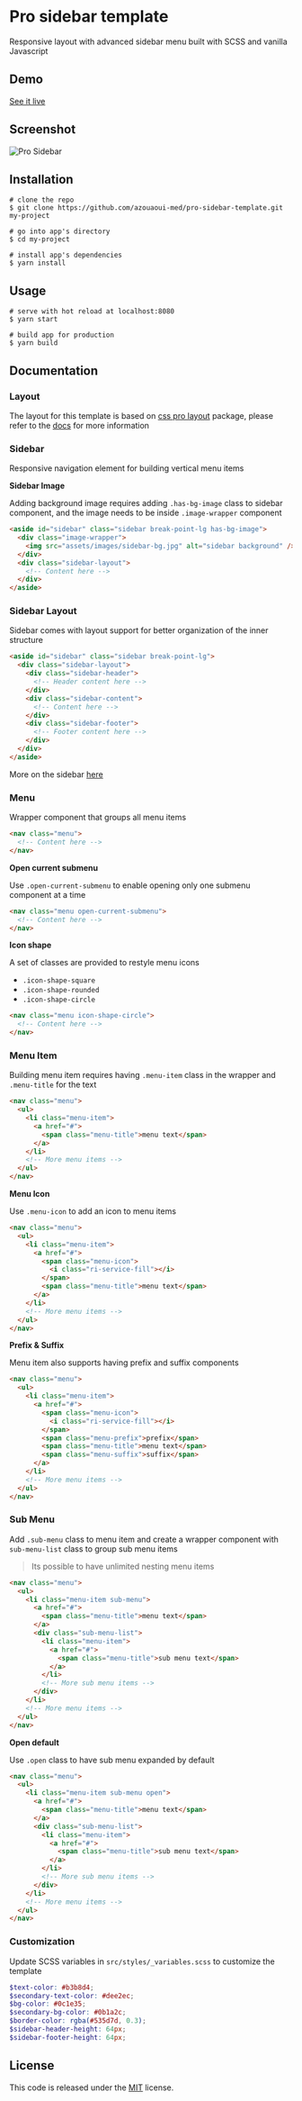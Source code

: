 # Pro sidebar template

Responsive layout with advanced sidebar menu built with SCSS and vanilla Javascript

## Demo

[See it live](https://azouaoui-med.github.io/pro-sidebar-template/src)

## Screenshot

![Pro Sidebar](https://user-images.githubusercontent.com/25878302/144433685-7cebf209-8912-46b4-b910-5068b7814807.png)

## Installation

```
# clone the repo
$ git clone https://github.com/azouaoui-med/pro-sidebar-template.git my-project

# go into app's directory
$ cd my-project

# install app's dependencies
$ yarn install

```

## Usage

```
# serve with hot reload at localhost:8080
$ yarn start

# build app for production
$ yarn build

```

## Documentation

### Layout

The layout for this template is based on [css pro layout](https://github.com/azouaoui-med/css-pro-layout) package, please refer to the [docs](https://azouaoui-med.github.io/css-pro-layout/) for more information

### Sidebar

Responsive navigation element for building vertical menu items

**Sidebar Image**

Adding background image requires adding `.has-bg-image` class to sidebar component, and the image needs to be inside `.image-wrapper` component

```html
<aside id="sidebar" class="sidebar break-point-lg has-bg-image">
  <div class="image-wrapper">
    <img src="assets/images/sidebar-bg.jpg" alt="sidebar background" />
  </div>
  <div class="sidebar-layout">
    <!-- Content here -->
  </div>
</aside>
```

### Sidebar Layout

Sidebar comes with layout support for better organization of the inner structure

```html
<aside id="sidebar" class="sidebar break-point-lg">
  <div class="sidebar-layout">
    <div class="sidebar-header">
      <!-- Header content here -->
    </div>
    <div class="sidebar-content">
      <!-- Content here -->
    </div>
    <div class="sidebar-footer">
      <!-- Footer content here -->
    </div>
  </div>
</aside>
```

More on the sidebar [here](https://azouaoui-med.github.io/css-pro-layout/docs/reference/sidebar)

### Menu

Wrapper component that groups all menu items

```html
<nav class="menu">
  <!-- Content here -->
</nav>
```

**Open current submenu**

Use `.open-current-submenu` to enable opening only one submenu component at a time

```html
<nav class="menu open-current-submenu">
  <!-- Content here -->
</nav>
```

**Icon shape**

A set of classes are provided to restyle menu icons

- `.icon-shape-square`
- `.icon-shape-rounded`
- `.icon-shape-circle`

```html
<nav class="menu icon-shape-circle">
  <!-- Content here -->
</nav>
```

### Menu Item

Building menu item requires having `.menu-item` class in the wrapper and `.menu-title` for the text

```html
<nav class="menu">
  <ul>
    <li class="menu-item">
      <a href="#">
        <span class="menu-title">menu text</span>
      </a>
    </li>
    <!-- More menu items -->
  </ul>
</nav>
```

**Menu Icon**

Use `.menu-icon` to add an icon to menu items

```html
<nav class="menu">
  <ul>
    <li class="menu-item">
      <a href="#">
        <span class="menu-icon">
          <i class="ri-service-fill"></i>
        </span>
        <span class="menu-title">menu text</span>
      </a>
    </li>
    <!-- More menu items -->
  </ul>
</nav>
```

**Prefix & Suffix**

Menu item also supports having prefix and suffix components

```html
<nav class="menu">
  <ul>
    <li class="menu-item">
      <a href="#">
        <span class="menu-icon">
          <i class="ri-service-fill"></i>
        </span>
        <span class="menu-prefix">prefix</span>
        <span class="menu-title">menu text</span>
        <span class="menu-suffix">suffix</span>
      </a>
    </li>
    <!-- More menu items -->
  </ul>
</nav>
```

### Sub Menu

Add `.sub-menu` class to menu item and create a wrapper component with `sub-menu-list` class to group sub menu items

> Its possible to have unlimited nesting menu items

```html
<nav class="menu">
  <ul>
    <li class="menu-item sub-menu">
      <a href="#">
        <span class="menu-title">menu text</span>
      </a>
      <div class="sub-menu-list">
        <li class="menu-item">
          <a href="#">
            <span class="menu-title">sub menu text</span>
          </a>
        </li>
        <!-- More sub menu items -->
      </div>
    </li>
    <!-- More menu items -->
  </ul>
</nav>
```

**Open default**

Use `.open` class to have sub menu expanded by default

```html
<nav class="menu">
  <ul>
    <li class="menu-item sub-menu open">
      <a href="#">
        <span class="menu-title">menu text</span>
      </a>
      <div class="sub-menu-list">
        <li class="menu-item">
          <a href="#">
            <span class="menu-title">sub menu text</span>
          </a>
        </li>
        <!-- More sub menu items -->
      </div>
    </li>
    <!-- More menu items -->
  </ul>
</nav>
```

### Customization

Update SCSS variables in `src/styles/_variables.scss` to customize the template

```scss
$text-color: #b3b8d4;
$secondary-text-color: #dee2ec;
$bg-color: #0c1e35;
$secondary-bg-color: #0b1a2c;
$border-color: rgba(#535d7d, 0.3);
$sidebar-header-height: 64px;
$sidebar-footer-height: 64px;
```

## License

This code is released under the [MIT](https://github.com/azouaoui-med/pro-sidebar-template/blob/gh-pages/LICENSE) license.
